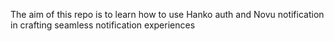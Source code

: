 The aim of this repo is to learn how to use Hanko auth and Novu notification in crafting seamless notification experiences
